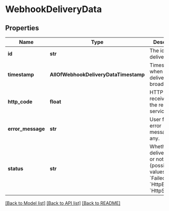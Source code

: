 # WebhookDeliveryData

## Properties
Name | Type | Description | Notes
------------ | ------------- | ------------- | -------------
**id** | **str** | The id of the delivery | [optional] 
**timestamp** | **AllOfWebhookDeliveryDataTimestamp** | Timestamp of when the delivery got broadcasted | [optional] 
**http_code** | **float** | HTTP code received by the remote service, if any. | [optional] 
**error_message** | **str** | User friendly error message, if any. | [optional] 
**status** | **str** | Whether the delivery failed or not (possible values are: &#x60;Failed&#x60;, &#x60;HttpError&#x60;, &#x60;HttpSuccess&#x60;) | [optional] 

[[Back to Model list]](../README.md#documentation-for-models) [[Back to API list]](../README.md#documentation-for-api-endpoints) [[Back to README]](../README.md)


